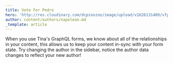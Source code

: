 ```yaml
---
title: Vote For Pedro
hero: 'http://res.cloudinary.com/dcpinxzoo/image/upload/v1626131489/vfp_dyamft.jpg'
author: content/authors/napolean.md
_template: article
---
```


When you use Tina's GraphQL forms, we know about all of the relationships in your content, this allows us to keep your content in-sync with your form state. Try changing the author in the sidebar, notice the author data changes to reflect your new author!
